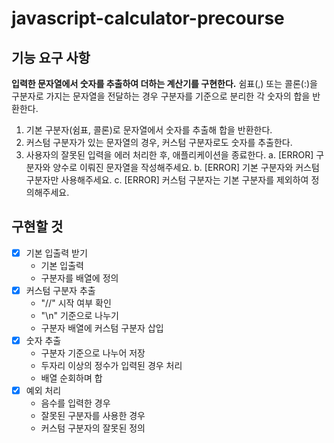 # javascript-calculator-precourse

## 기능 요구 사항
**입력한 문자열에서 숫자를 추출하여 더하는 계산기를 구현한다.**
쉼표(,) 또는 콜론(:)을 구분자로 가지는 문자열을 전달하는 경우 구분자를 기준으로 분리한 각 숫자의 합을 반환한다.

1. 기본 구분자(쉼표, 콜론)로 문자열에서 숫자를 추출해 합을 반환한다.
2. 커스텀 구분자가 있는 문자열의 경우, 커스텀 구분자로도 숫자를 추출한다.
3. 사용자의 잘못된 입력을 에러 처리한 후, 애플리케이션을 종료한다.
  a. [ERROR] 구분자와 양수로 이뤄진 문자열을 작성해주세요.
  b. [ERROR] 기본 구분자와 커스텀 구분자만 사용해주세요.
  c. [ERROR] 커스텀 구분자는 기본 구분자를 제외하여 정의해주세요.


## 구현할 것
- [x] 기본 입출력 받기
  - 기본 입출력
  - 구분자를 배열에 정의
- [x] 커스텀 구분자 추출
  - "//" 시작 여부 확인
  - "\n" 기준으로 나누기
  - 구분자 배열에 커스텀 구분자 삽입
- [x] 숫자 추출
  - 구분자 기준으로 나누어 저장
  - 두자리 이상의 정수가 입력된 경우 처리
  - 배열 순회하며 합
- [x] 예외 처리
  - 음수를 입력한 경우
  - 잘못된 구분자를 사용한 경우
  - 커스텀 구분자의 잘못된 정의